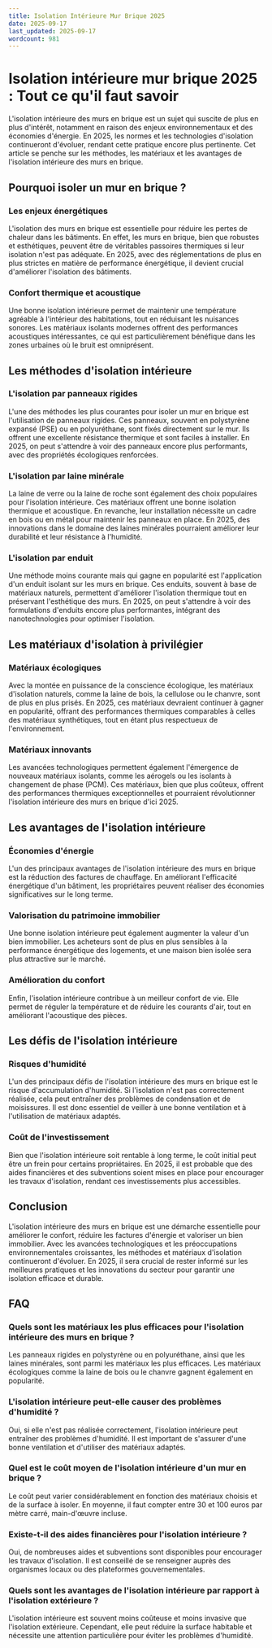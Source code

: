 ```yaml
---
title: Isolation Intérieure Mur Brique 2025
date: 2025-09-17
last_updated: 2025-09-17
wordcount: 981
---
```


# Isolation intérieure mur brique 2025 : Tout ce qu'il faut savoir

L'isolation intérieure des murs en brique est un sujet qui suscite de plus en plus d'intérêt, notamment en raison des enjeux environnementaux et des économies d'énergie. En 2025, les normes et les technologies d'isolation continueront d'évoluer, rendant cette pratique encore plus pertinente. Cet article se penche sur les méthodes, les matériaux et les avantages de l'isolation intérieure des murs en brique.

## Pourquoi isoler un mur en brique ?

### Les enjeux énergétiques

L'isolation des murs en brique est essentielle pour réduire les pertes de chaleur dans les bâtiments. En effet, les murs en brique, bien que robustes et esthétiques, peuvent être de véritables passoires thermiques si leur isolation n'est pas adéquate. En 2025, avec des réglementations de plus en plus strictes en matière de performance énergétique, il devient crucial d'améliorer l'isolation des bâtiments.

### Confort thermique et acoustique

Une bonne isolation intérieure permet de maintenir une température agréable à l'intérieur des habitations, tout en réduisant les nuisances sonores. Les matériaux isolants modernes offrent des performances acoustiques intéressantes, ce qui est particulièrement bénéfique dans les zones urbaines où le bruit est omniprésent.

## Les méthodes d'isolation intérieure

### L'isolation par panneaux rigides

L'une des méthodes les plus courantes pour isoler un mur en brique est l'utilisation de panneaux rigides. Ces panneaux, souvent en polystyrène expansé (PSE) ou en polyuréthane, sont fixés directement sur le mur. Ils offrent une excellente résistance thermique et sont faciles à installer. En 2025, on peut s'attendre à voir des panneaux encore plus performants, avec des propriétés écologiques renforcées.

### L'isolation par laine minérale

La laine de verre ou la laine de roche sont également des choix populaires pour l'isolation intérieure. Ces matériaux offrent une bonne isolation thermique et acoustique. En revanche, leur installation nécessite un cadre en bois ou en métal pour maintenir les panneaux en place. En 2025, des innovations dans le domaine des laines minérales pourraient améliorer leur durabilité et leur résistance à l'humidité.

### L'isolation par enduit

Une méthode moins courante mais qui gagne en popularité est l'application d'un enduit isolant sur les murs en brique. Ces enduits, souvent à base de matériaux naturels, permettent d'améliorer l'isolation thermique tout en préservant l'esthétique des murs. En 2025, on peut s'attendre à voir des formulations d'enduits encore plus performantes, intégrant des nanotechnologies pour optimiser l'isolation.

## Les matériaux d'isolation à privilégier

### Matériaux écologiques

Avec la montée en puissance de la conscience écologique, les matériaux d'isolation naturels, comme la laine de bois, la cellulose ou le chanvre, sont de plus en plus prisés. En 2025, ces matériaux devraient continuer à gagner en popularité, offrant des performances thermiques comparables à celles des matériaux synthétiques, tout en étant plus respectueux de l'environnement.

### Matériaux innovants

Les avancées technologiques permettent également l'émergence de nouveaux matériaux isolants, comme les aérogels ou les isolants à changement de phase (PCM). Ces matériaux, bien que plus coûteux, offrent des performances thermiques exceptionnelles et pourraient révolutionner l'isolation intérieure des murs en brique d'ici 2025.

## Les avantages de l'isolation intérieure

### Économies d'énergie

L'un des principaux avantages de l'isolation intérieure des murs en brique est la réduction des factures de chauffage. En améliorant l'efficacité énergétique d'un bâtiment, les propriétaires peuvent réaliser des économies significatives sur le long terme.

### Valorisation du patrimoine immobilier

Une bonne isolation intérieure peut également augmenter la valeur d'un bien immobilier. Les acheteurs sont de plus en plus sensibles à la performance énergétique des logements, et une maison bien isolée sera plus attractive sur le marché.

### Amélioration du confort

Enfin, l'isolation intérieure contribue à un meilleur confort de vie. Elle permet de réguler la température et de réduire les courants d'air, tout en améliorant l'acoustique des pièces.

## Les défis de l'isolation intérieure

### Risques d'humidité

L'un des principaux défis de l'isolation intérieure des murs en brique est le risque d'accumulation d'humidité. Si l'isolation n'est pas correctement réalisée, cela peut entraîner des problèmes de condensation et de moisissures. Il est donc essentiel de veiller à une bonne ventilation et à l'utilisation de matériaux adaptés.

### Coût de l'investissement

Bien que l'isolation intérieure soit rentable à long terme, le coût initial peut être un frein pour certains propriétaires. En 2025, il est probable que des aides financières et des subventions soient mises en place pour encourager les travaux d'isolation, rendant ces investissements plus accessibles.

## Conclusion

L'isolation intérieure des murs en brique est une démarche essentielle pour améliorer le confort, réduire les factures d'énergie et valoriser un bien immobilier. Avec les avancées technologiques et les préoccupations environnementales croissantes, les méthodes et matériaux d'isolation continueront d'évoluer. En 2025, il sera crucial de rester informé sur les meilleures pratiques et les innovations du secteur pour garantir une isolation efficace et durable.

## FAQ

### Quels sont les matériaux les plus efficaces pour l'isolation intérieure des murs en brique ?

Les panneaux rigides en polystyrène ou en polyuréthane, ainsi que les laines minérales, sont parmi les matériaux les plus efficaces. Les matériaux écologiques comme la laine de bois ou le chanvre gagnent également en popularité.

### L'isolation intérieure peut-elle causer des problèmes d'humidité ?

Oui, si elle n'est pas réalisée correctement, l'isolation intérieure peut entraîner des problèmes d'humidité. Il est important de s'assurer d'une bonne ventilation et d'utiliser des matériaux adaptés.

### Quel est le coût moyen de l'isolation intérieure d'un mur en brique ?

Le coût peut varier considérablement en fonction des matériaux choisis et de la surface à isoler. En moyenne, il faut compter entre 30 et 100 euros par mètre carré, main-d'œuvre incluse.

### Existe-t-il des aides financières pour l'isolation intérieure ?

Oui, de nombreuses aides et subventions sont disponibles pour encourager les travaux d'isolation. Il est conseillé de se renseigner auprès des organismes locaux ou des plateformes gouvernementales.

### Quels sont les avantages de l'isolation intérieure par rapport à l'isolation extérieure ?

L'isolation intérieure est souvent moins coûteuse et moins invasive que l'isolation extérieure. Cependant, elle peut réduire la surface habitable et nécessite une attention particulière pour éviter les problèmes d'humidité.